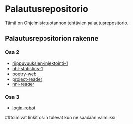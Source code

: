 # Palautusrepositorio

Tämä on Ohjelmistotuotannon tehtävien palautusrepositorio.

## Palautusrepositorion rakenne

### Osa 2
- [riippuvuuksien-injektointi-1](osa2/riippuvuuksien-injektointi-1)
- [nhl-statistics-1](osa2/nhl-statistics-1)
- [poetry-web](osa2/poetry-web)
- [project-reader](osa2/project-reader)
- [nhl-reader](osa2/nhl-reader)

### Osa 3
- [login-robot](osa3/login-robot)

##toimivat linkit osiin tulevat kun ne saadaan valmiiksi
